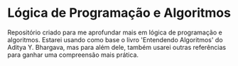 # Lógica de Programação e Algoritmos 
Repositório criado para me aprofundar mais em lógica de programação e algoritmos. Estarei usando como base o livro 'Entendendo Algoritmos' do Aditya Y. Bhargava, mas para além dele, também usarei outras referências para ganhar uma compreensão mais prática.

